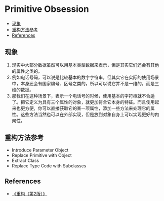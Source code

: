  # Primitive Obsession


<!-- TOC -->

- [现象](#现象)
- [重构方法参考](#重构方法参考)
- [References](#references)

<!-- /TOC -->


## 现象
1. 现实中大部分数据虽然可以用基本类型数据来表示，但是其实它们还会有其他的属性之类的。
2. 例如电话号码，可以说是比较基本的数字字符串，但其实它在实际的使用场景中，本身还会有国家编号、区号之类的，所以可以说它并不是一维的，而是三维的数据。
3. 那我们在这种场景下，表示一个电话号的时候，使用基本的字符串就不合适了。把它定义为具有三个属性的对象，就更加符合它本身的特征。而且使用起来也更方便，你可以直接获取它的某一项属性，添加一些方法来处理它的属性。这些方法当然也可以在外部实现，但是放到对象自身上可以实现更好的内聚性。


## 重构方法参考
* Introduce Parameter Object
* Replace Primitive with Object
* Extract Class
* Replace Type Code with Subclasses


## References
* [《重构（第2版）》](https://book.douban.com/subject/33400354/)
